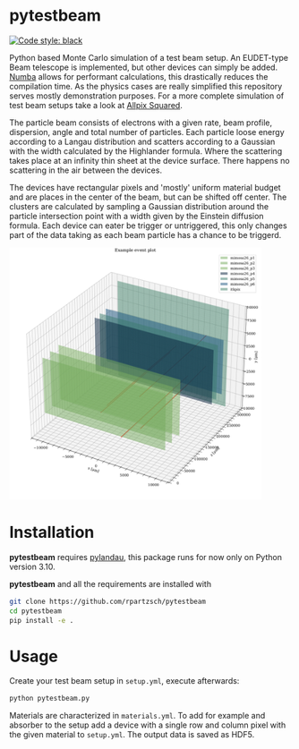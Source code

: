 # pytestbeam
[![Code style: black](https://img.shields.io/badge/code%20style-black-000000.svg)](https://github.com/psf/black)

Python based Monte Carlo simulation of a test beam setup. An EUDET-type Beam telescope is implemented,
but other devices can simply be added. 
[Numba](https://numba.pydata.org/) allows for performant calculations, this drastically reduces the compilation time.
As the physics cases are really simplified this repository serves mostly demonstration purposes.
For a more complete simulation of test beam setups take a look at [Allpix Squared](https://allpix-squared.docs.cern.ch/).

The particle beam consists of electrons with a given rate, beam profile, dispersion, angle and total number of particles.
Each particle loose energy according to a Langau distribution and scatters according to a Gaussian with the width calculated by the Highlander formula.
Where the scattering takes place at an infinity thin sheet at the device surface. 
There happens no scattering in the air between the devices.

The devices have rectangular pixels and 'mostly' uniform material budget and are places in the center of the beam, but can be shifted off center.
The clusters are calculated by sampling a Gaussian distribution around the particle intersection point with a width given by the Einstein diffusion formula.
Each device can eater be trigger or untriggered, this only changes part of the data taking as each beam particle has a chance to be triggerd.

<img src="figures/setup_example_events.png" width="450"/>

# Installation
**pytestbeam** requires [pylandau](https://github.com/SiLab-Bonn/pylandau), this package runs for now only on Python version 3.10.

**pytestbeam** and all the requirements are installed with
```bash
git clone https://github.com/rpartzsch/pytestbeam
cd pytestbeam
pip install -e .
```
# Usage
Create your test beam setup in ```setup.yml```,
execute afterwards:  
```bash
python pytestbeam.py
```
Materials are characterized in ```materials.yml```. To add for example and absorber to the setup add a device with a single row and column pixel with the given material to ```setup.yml```.
The output data is saved as HDF5.
